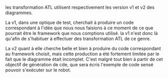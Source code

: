 les transformation ATL utilisent respectivement les version v1 et v2 des diagrammes.

La v1, dans une optique de test, cherchait à produire un code correspondant à l'idée que nous nous faisions à ce moment de ce que pourrait être le framework que nous comptions utilisé.
la v1 n'est donc là qu'afin de s'habituer à effectuer des transformation ATL de ce genre.

La v2 quant à elle cherche belle et bien à produire du code correspondant au framework choisit,
mais cette production a été fortement limitée par le fait que le diagramme était incomplet.
C'est malgré tout bien à partir de cet objectif de génération de cde, que sera écris l'exemple de code sensé pouvoir s'exécuter sur le robot.
